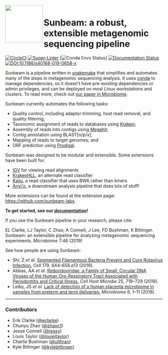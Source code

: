 <img src="docs/images/sunbeam_logo.gif" width=120, height=120 align="left" />

# Sunbeam: a robust, extensible metagenomic sequencing pipeline 

[![CircleCI](https://circleci.com/gh/sunbeam-labs/sunbeam/tree/main.svg?style=shield)](https://circleci.com/gh/sunbeam-labs/sunbeam/tree/main) [![Super-Linter](https://github.com/sunbeam-labs/sunbeam/actions/workflows/linter.yml/badge.svg)](https://github.com/sunbeam-labs/sunbeam/actions/workflows/linter.yml) [![Conda Envs Status](https://byob.yarr.is/sunbeam-labs/sunbeam/env_check)] [![Documentation Status](https://readthedocs.org/projects/sunbeam/badge/?version=stable)](https://sunbeam.readthedocs.io/en/stable/?badge=stable) [![DOI:10.1186/s40168-019-0658-x](https://img.shields.io/badge/Published%20in-Microbiome-1abc9c.svg)](https://doi.org/10.1186/s40168-019-0658-x)

Sunbeam is a pipeline written in [snakemake](http://snakemake.readthedocs.io)
that simplifies and automates many of the steps in metagenomic sequencing
analysis. It uses [conda](http://conda.io) to manage dependencies, so it
doesn't have pre-existing dependencies or admin privileges, and can be deployed
on most Linux workstations and clusters. To read more, check out [our paper
in Microbiome](https://microbiomejournal.biomedcentral.com/articles/10.1186/s40168-019-0658-x).

Sunbeam currently automates the following tasks:

* Quality control, including adaptor trimming, host read removal, and quality
  filtering;
* Taxonomic assignment of reads to databases using [Kraken](https://github.com/DerrickWood/kraken);
* Assembly of reads into contigs using [Megahit](https://github.com/voutcn/megahit);
* Contig annotation using BLAST[n/p/x];
* Mapping of reads to target genomes; and
* ORF prediction using [Prodigal](https://github.com/hyattpd/Prodigal).

Sunbeam was designed to be modular and extensible. Some extensions have been built for:

- [IGV](https://github.com/sunbeam-labs/sbx_igv) for viewing read alignments
- [KrakenHLL](https://github.com/zhaoc1/sbx_krakenhll), an alternate read classifier
- [Kaiju](https://github.com/sunbeam-labs/sbx_kaiju), a read classifier that uses BWA rather than kmers
- [Anvi'o](https://github.com/sunbeam-labs/sbx_anvio), a downstream analysis pipeline that does lots of stuff!

More extensions can be found at the extension page: https://github.com/sunbeam-labs.

**To get started, see our [documentation](http://sunbeam.readthedocs.io)!**

If you use the Sunbeam pipeline in your research, please cite: 

EL Clarke, LJ Taylor, C Zhao, A Connell, J Lee, FD Bushman, K Bittinger. Sunbeam: an
extensible pipeline for analyzing metagenomic sequencing experiments. *Microbiome* 7:46 (2019)

See how people are using Sunbeam:

 - Shi, Z *et al.* [Segmented Filamentous Bacteria Prevent and Cure Rotavirus Infection.](https://www.sciencedirect.com/science/article/pii/S0092867419310797) *Cell* 179, 644-658.e13 (2019).
 - Abbas, AA *et al.* [Redondoviridae, a Family of Small, Circular DNA Viruses of the Human Oro-Respiratory Tract Associated with Periodontitis and Critical Illness.](https://www.sciencedirect.com/science/article/pii/S1931312819301714) *Cell Host Microbe* 25, 719–729 (2019).
 - Leiby, JS *et al.* [Lack of detection of a human placenta microbiome in samples from preterm and term deliveries.](https://microbiomejournal.biomedcentral.com/articles/10.1186/s40168-018-0575-4) *Microbiome* 6, 1–11 (2018).

------

### Contributors

- Erik Clarke ([@eclarke](https://github.com/eclarke))
- Chunyu Zhao ([@zhaoc1](https://github.com/zhaoc1))
- Jesse Connell ([@ressy](https://github.com/ressy))
- Louis Taylor ([@louiejtaylor](https://github.com/louiejtaylor))
- Charlie Bushman ([@ulthran](https://github.com/ulthran))
- Kyle Bittinger ([@kylebittinger](https://github.com/kylebittinger))

